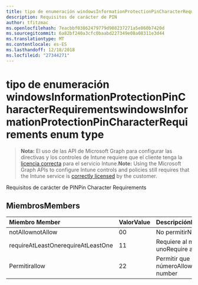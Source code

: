 ```yaml
---
title: tipo de enumeración windowsInformationProtectionPinCharacterRequirements
description: Requisitos de carácter de PIN
author: tfitzmac
ms.openlocfilehash: 7eacbbf03862479779d908237271a5e860b7420d
ms.sourcegitcommit: 6a82bf240a3cfc0baabd227349e08a08311e3d44
ms.translationtype: MT
ms.contentlocale: es-ES
ms.lasthandoff: 12/18/2018
ms.locfileid: "27344271"
---
```

# <a name="windowsinformationprotectionpincharacterrequirements-enum-type"></a><span data-ttu-id="879dd-103">tipo de enumeración windowsInformationProtectionPinCharacterRequirements</span><span class="sxs-lookup"><span data-stu-id="879dd-103">windowsInformationProtectionPinCharacterRequirements enum type</span></span>

> <span data-ttu-id="879dd-104">**Nota:** El uso de las API de Microsoft Graph para configurar las directivas y los controles de Intune requiere que el cliente tenga la [licencia correcta](https://go.microsoft.com/fwlink/?linkid=839381) para el servicio Intune.</span><span class="sxs-lookup"><span data-stu-id="879dd-104">**Note:** Using the Microsoft Graph APIs to configure Intune controls and policies still requires that the Intune service is [correctly licensed](https://go.microsoft.com/fwlink/?linkid=839381) by the customer.</span></span>

<span data-ttu-id="879dd-105">Requisitos de carácter de PIN</span><span class="sxs-lookup"><span data-stu-id="879dd-105">Pin Character Requirements</span></span>
## <a name="members"></a><span data-ttu-id="879dd-106">Miembros</span><span class="sxs-lookup"><span data-stu-id="879dd-106">Members</span></span>
|<span data-ttu-id="879dd-107">Miembro	</span><span class="sxs-lookup"><span data-stu-id="879dd-107">Member</span></span>|<span data-ttu-id="879dd-108">Valor</span><span class="sxs-lookup"><span data-stu-id="879dd-108">Value</span></span>|<span data-ttu-id="879dd-109">Descripción</span><span class="sxs-lookup"><span data-stu-id="879dd-109">Description</span></span>|
|:---|:---|:---|
|<span data-ttu-id="879dd-110">notAllow</span><span class="sxs-lookup"><span data-stu-id="879dd-110">notAllow</span></span>|<span data-ttu-id="879dd-111">0</span><span class="sxs-lookup"><span data-stu-id="879dd-111">0</span></span>|<span data-ttu-id="879dd-112">No permitir</span><span class="sxs-lookup"><span data-stu-id="879dd-112">Not allow</span></span>|
|<span data-ttu-id="879dd-113">requireAtLeastOne</span><span class="sxs-lookup"><span data-stu-id="879dd-113">requireAtLeastOne</span></span>|<span data-ttu-id="879dd-114">1</span><span class="sxs-lookup"><span data-stu-id="879dd-114">1</span></span>|<span data-ttu-id="879dd-115">Requiere al menos uno</span><span class="sxs-lookup"><span data-stu-id="879dd-115">Require atleast one</span></span>|
|<span data-ttu-id="879dd-116">Permitir</span><span class="sxs-lookup"><span data-stu-id="879dd-116">allow</span></span>|<span data-ttu-id="879dd-117">2</span><span class="sxs-lookup"><span data-stu-id="879dd-117">2</span></span>|<span data-ttu-id="879dd-118">Permitir que cualquier número</span><span class="sxs-lookup"><span data-stu-id="879dd-118">Allow any number</span></span>|



